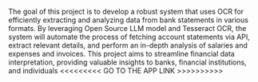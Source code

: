 The goal of this project is to develop a robust system that uses OCR for efficiently extracting and analyzing data from bank statements in various formats. By leveraging Open Source LLM model and Tesseract OCR, the system will automate the process of fetching account statements via API, extract relevant details, and perform an in-depth analysis of salaries and expenses and invoices. This project aims to streamline financial data interpretation, providing valuable insights to banks, financial institutions, and individuals
<<<<<<<<< GO TO THE APP LINK >>>>>>>>>>
